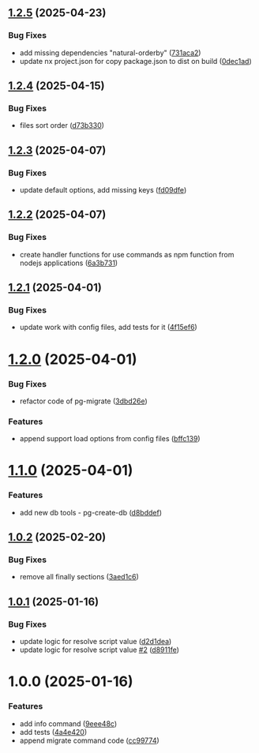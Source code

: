 ## [1.2.5](https://github.com/EndyKaufman/pg-tools/compare/pg-flyway-v1.2.4...pg-flyway-v1.2.5) (2025-04-23)


### Bug Fixes

* add missing dependencies "natural-orderby" ([731aca2](https://github.com/EndyKaufman/pg-tools/commit/731aca2a5d4c48a1740f80342f6c0660a71ab39d))
* update nx project.json for copy package.json to dist on build ([0dec1ad](https://github.com/EndyKaufman/pg-tools/commit/0dec1ad71da6b533299aee29f2cf2fbb0b257d04))

## [1.2.4](https://github.com/EndyKaufman/pg-tools/compare/pg-flyway-v1.2.3...pg-flyway-v1.2.4) (2025-04-15)


### Bug Fixes

* files sort order ([d73b330](https://github.com/EndyKaufman/pg-tools/commit/d73b330cce2ecb87878aa4e92c17f8d6e2031fc1))

## [1.2.3](https://github.com/EndyKaufman/pg-tools/compare/pg-flyway-v1.2.2...pg-flyway-v1.2.3) (2025-04-07)


### Bug Fixes

* update default options, add missing keys ([fd09dfe](https://github.com/EndyKaufman/pg-tools/commit/fd09dfe4513a8c9215c77fae982bcfdee160b74e))

## [1.2.2](https://github.com/EndyKaufman/pg-tools/compare/pg-flyway-v1.2.1...pg-flyway-v1.2.2) (2025-04-07)


### Bug Fixes

* create handler functions for use commands as npm function from nodejs applications ([6a3b731](https://github.com/EndyKaufman/pg-tools/commit/6a3b731ecbda41fa42bbe1a912088badfc59fc72))

## [1.2.1](https://github.com/EndyKaufman/pg-tools/compare/pg-flyway-v1.2.0...pg-flyway-v1.2.1) (2025-04-01)


### Bug Fixes

* update work with config files, add tests for it ([4f15ef6](https://github.com/EndyKaufman/pg-tools/commit/4f15ef69cf0152b6fbd6c5f8a9d3587de00deb52))

# [1.2.0](https://github.com/EndyKaufman/pg-tools/compare/pg-flyway-v1.1.0...pg-flyway-v1.2.0) (2025-04-01)


### Bug Fixes

* refactor code of pg-migrate ([3dbd26e](https://github.com/EndyKaufman/pg-tools/commit/3dbd26eb100f91662f570af2455c1fe521a44a40))


### Features

* append support load options from config files ([bffc139](https://github.com/EndyKaufman/pg-tools/commit/bffc139412933d6f1c3f0221706bb06c2835ee0f))

# [1.1.0](https://github.com/EndyKaufman/pg-tools/compare/pg-flyway-v1.0.2...pg-flyway-v1.1.0) (2025-04-01)


### Features

* add new db tools - pg-create-db ([d8bddef](https://github.com/EndyKaufman/pg-tools/commit/d8bddeff53b4fc565642d737d6c88fefd143cd1d))

## [1.0.2](https://github.com/EndyKaufman/pg-tools/compare/pg-flyway-v1.0.1...pg-flyway-v1.0.2) (2025-02-20)


### Bug Fixes

* remove all finally sections ([3aed1c6](https://github.com/EndyKaufman/pg-tools/commit/3aed1c653af9ea717cc2160aad08db4795cc3e86))

## [1.0.1](https://github.com/EndyKaufman/pg-tools/compare/pg-flyway-v1.0.0...pg-flyway-v1.0.1) (2025-01-16)


### Bug Fixes

* update logic for resolve script value ([d2d1dea](https://github.com/EndyKaufman/pg-tools/commit/d2d1deabf31e5c3a5210f5a9106fd6553802b40a))
* update logic for resolve script value [#2](https://github.com/EndyKaufman/pg-tools/issues/2) ([d8911fe](https://github.com/EndyKaufman/pg-tools/commit/d8911fec8ca8a07f488519af661a11257ac7e2a6))

# 1.0.0 (2025-01-16)


### Features

* add info command ([9eee48c](https://github.com/EndyKaufman/pg-tools/commit/9eee48c9f2d0be40c4454279a4d19a2f89656eff))
* add tests ([4a4e420](https://github.com/EndyKaufman/pg-tools/commit/4a4e420a31c30420fe1065ae10159e504b2079fe))
* append migrate command code ([cc99774](https://github.com/EndyKaufman/pg-tools/commit/cc997741a2f60380ef180416a7a672a5a3fa82f9))
